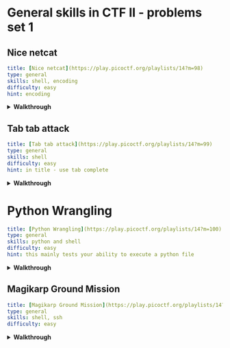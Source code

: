 # General skills in CTF II - problems set 1

##  Nice netcat

```yaml
title: [Nice netcat](https://play.picoctf.org/playlists/14?m=98)
type: general
skills: shell, encoding
difficulty: easy
hint: encoding
```

<details>
<summary><b>Walkthrough</b></summary>

1. Open up a terminal, you can use the picoctf webshell, and copy the output

```sh
nc mercury.picoctf.net 22902
```

2. We need to decode the output, try this recipie

```chef
From_Decimal('Space',true)
```

</details>

## Tab tab attack

```yaml
title: [Tab tab attack](https://play.picoctf.org/playlists/14?m=99)
type: general 
skills: shell
difficulty: easy
hint: in title - use tab complete
```


<details>
<summary><b>Walkthrough</b></summary>

Intended solution is to  `cd A<tab>`

We can also just do a ls -R

```sh
wget https://mercury.picoctf.net/static/3afd18a65e42b80526aa87f9766c588b/Addadshashanammu.zip
unzip A<tab>
cd <tab>

cat or execute the file
```

</details>


# Python Wrangling

```yaml
title: [Python Wrangling](https://play.picoctf.org/playlists/14?m=100)
type: general
skills: python and shell
difficulty: easy
hint: this mainly tests your ability to execute a python file
```

<details>
<summary><b>Walkthrough</b></summary>

1. First lets make a clean directory to work in, but lets try out a little shell script to copy paste this in and run
    ```sh
    newdir='py_wrangling'
    cd ~
    mkdir $newdir
    cd $newdir
    ```
1. get all three files 
    ```sh
    wget https://mercury.picoctf.net/static/1b247b1631eb377d9392bfa4871b2eb1/ende.py
    wget https://mercury.picoctf.net/static/1b247b1631eb377d9392bfa4871b2eb1/pw.txt
    wget https://mercury.picoctf.net/static/1b247b1631eb377d9392bfa4871b2eb1/flag.txt.en
    ```
1. Lets ahve a look at the script first
    ```
    nano ende.py
    ```
    * Looking over the source we get a good idea what it does. And looking at the `print()` syntax, it is python3
    * To exit nano use `CTRL + 'x'`
1. Now we know th efile looks safe, Lets run the python
    ```sh
    python3 ./ende.py
    ```
    * It is pretty basic - but looks like from reviewing the code we need to pass it an argument
1. cat the password file - we may need this
    ```sh 
    cat pw.txt
    ```
1. execute the script to see the args
    ```sh
    python3 ./ende.py -d ./flag.txt.en
    ```
    * It asks for a password, copy the one we cat' out, and paste
1. You should have a flag!

</details>

## Magikarp Ground Mission


```yaml
title: [Magikarp Ground Mission](https://play.picoctf.org/playlists/14?m=101)
type: general
skills: shell, ssh
difficulty: easy

```

<details>
<summary><b>Walkthrough</b></summary>

1. Run the container
1. ssh into the container - the command is given and will be something like
    ```sh
    ssh ctf-player@venus.picoctf.net -p 51614
    ```
1. Use the following commands 
    ```sh
    ls
    cat
    ```
1. Cat out what we see in our home directory
    ```sh
    ls
    cat 1of3.flag.txt 
    cat 
    ```
1. The instructions tell us to go to root `/`
    ```sh
    cd /
    ls
    cat 2of3.flag.txt
    cat instructions-to-3of3.txt
    ```
1. The instructions tell us to go home ! The common abbreviation of our home is `~`
    ```sh
    cd ~
    ls
    cat 3of3.flag.txt
    ```
1. Piece together your flag componets for the flag
1. Or... Lets script a whole flag
    ```sh
    cat ~/drop-in/1of3.flag.txt /2of3.flag.txt ~/3of3.flag.txt | tr -d "\n"
    ```


</details>